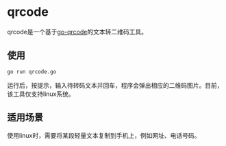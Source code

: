 # qrcode
qrcode是一个基于[go-qrcode](https://github.com/skip2/go-qrcode)的文本转二维码工具。
## 使用
```
go run qrcode.go
```
运行后，按提示，输入待转码文本并回车，程序会弹出相应的二维码图片。目前，该工具仅支持linux系统。
## 适用场景
使用linux时，需要将某段轻量文本复制到手机上，例如网址、电话号码。